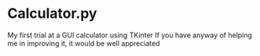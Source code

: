 # Calculator.py
My first trial at a GUI calculator using TKinter
If you have anyway of helping me in improving it, it would be well appreciated 

